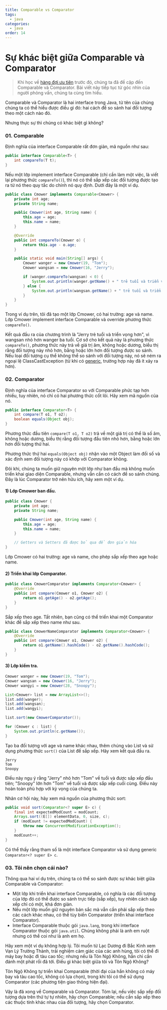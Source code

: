```yaml
---
title: Comparable vs Comparator
tags:
  - java
categories:
  - java
order: 14
---
```

# Sự khác biệt giữa Comparable và Comparator

> Khi học về [hàng đợi ưu tiên](priorityqueue) trước đó, chúng ta đã đề cập đến Comparable và Comparator. Bài viết này tiếp tục từ góc nhìn của người phỏng vấn, chúng ta cùng tìm hiểu.

Comparable và Comparator là hai interface trong Java, từ tên của chúng chúng ta có thể hiểu được điều gì đó: hai cách để so sánh hai đối tượng theo một cách nào đó.

Nhưng thực sự thì chúng có khác biệt gì không?

### 01. Comparable

Định nghĩa của interface Comparable rất đơn giản, mã nguồn như sau:

```java
public interface Comparable<T> {
    int compareTo(T t);
}
```

Nếu một lớp implement interface Comparable (chỉ cần làm một việc, là viết lại phương thức `compareTo()`), thì nó có thể sắp xếp các đối tượng được tạo ra từ nó theo quy tắc do chính nó quy định. Dưới đây là một ví dụ.

```java
public class Cmower implements Comparable<Cmower> {
    private int age;
    private String name;

    public Cmower(int age, String name) {
        this.age = age;
        this.name = name;
    }

    @Override
    public int compareTo(Cmower o) {
        return this.age - o.age;
    }

    public static void main(String[] args) {
        Cmower wanger = new Cmower(19, "Tom");
        Cmower wangsan = new Cmower(16, "Jerry");

        if (wanger.compareTo(wangsan) < 0) {
            System.out.println(wanger.getName() + " trẻ tuổi và triển vọng hơn");
        } else {
            System.out.println(wangsan.getName() + " trẻ tuổi và triển vọng hơn");
        }
    }
}
```

Trong ví dụ trên, tôi đã tạo một lớp Cmower, có hai trường: age và name. Lớp Cmower implement interface Comparable và override phương thức `compareTo()`.

Kết quả đầu ra của chương trình là "Jerry trẻ tuổi và triển vọng hơn", vì wangsan nhỏ hơn wanger ba tuổi. Cơ sở cho kết quả này là phương thức `compareTo()`, phương thức này trả về giá trị âm, không hoặc dương, biểu thị rằng đối tượng này nhỏ hơn, bằng hoặc lớn hơn đối tượng được so sánh. Nếu loại đối tượng cụ thể không thể so sánh với đối tượng này, nó sẽ ném ra ngoại lệ ClassCastException (từ khi có [generic](/programming/java/basic/extra/generic), trường hợp này đã ít xảy ra hơn).

### 02. Comparator

Định nghĩa của interface Comparator so với Comparable phức tạp hơn nhiều, tuy nhiên, nó chỉ có hai phương thức cốt lõi. Hãy xem mã nguồn của nó.

```java
public interface Comparator<T> {
    int compare(T o1, T o2);
    boolean equals(Object obj);
}
```

Phương thức đầu tiên `compare(T o1, T o2)` trả về một giá trị có thể là số âm, không hoặc dương, biểu thị rằng đối tượng đầu tiên nhỏ hơn, bằng hoặc lớn hơn đối tượng thứ hai.

Phương thức thứ hai `equals(Object obj)` nhận vào một Object làm đối số và xác định xem đối tượng này có khớp với Comparator không.

Đôi khi, chúng ta muốn giữ nguyên một lớp như ban đầu mà không muốn triển khai giao diện Comparable, nhưng vẫn cần có cách để so sánh chúng. Đây là lúc Comparator trở nên hữu ích, hãy xem một ví dụ.

#### 1) Lớp Cmower ban đầu.

```java
public class Cmower {
    private int age;
    private String name;

    public Cmower(int age, String name) {
        this.age = age;
        this.name = name;
    }

    // Getters và Setters đã được bỏ qua để đơn giản hóa
}
```

Lớp Cmower có hai trường: age và name, cho phép sắp xếp theo age hoặc name.

#### 2) Triển khai lớp Comparator.

```java
public class CmowerComparator implements Comparator<Cmower> {
    @Override
    public int compare(Cmower o1, Cmower o2) {
        return o1.getAge() - o2.getAge();
    }
}
```

Sắp xếp theo age. Tất nhiên, bạn cũng có thể triển khai một Comparator khác để sắp xếp theo name như sau.

```java
public class CmowerNameComparator implements Comparator<Cmower> {
    @Override
    public int compare(Cmower o1, Cmower o2) {
        return o1.getName().hashCode() - o2.getName().hashCode();
    }
}
```

#### 3) Lớp kiểm tra.

```java
Cmower wanger = new Cmower(19, "Tom");
Cmower wangsan = new Cmower(16, "Jerry");
Cmower wangyi = new Cmower(28, "Snoopy");

List<Cmower> list = new ArrayList<>();
list.add(wanger);
list.add(wangsan);
list.add(wangyi);

list.sort(new CmowerComparator());

for (Cmower c : list) {
    System.out.println(c.getName());
}
```

Tạo ba đối tượng với age và name khác nhau, thêm chúng vào List và sử dụng phương thức `sort()` của List để sắp xếp. Hãy xem kết quả đầu ra.

```
Jerry
Tom
Snoopy
```

Điều này ngụ ý rằng "Jerry" nhỏ hơn "Tom" về tuổi và được sắp xếp đầu tiên; "Snoopy" lớn hơn "Tom" về tuổi và được sắp xếp cuối cùng. Điều này hoàn toàn phù hợp với kỳ vọng của chúng ta.

Nhân cơ hội này, hãy xem mã nguồn của phương thức sort:

```java
public void sort(Comparator<? super E> c) {
    final int expectedModCount = modCount;
    Arrays.sort((E[]) elementData, 0, size, c);
    if (modCount != expectedModCount) {
        throw new ConcurrentModificationException();
    }
    modCount++;
}
```

Có thể thấy rằng tham số là một interface Comparator và sử dụng generic `Comparator<? super E> c`.

### 03. Tôi nên chọn cái nào?

Thông qua hai ví dụ trên, chúng ta có thể so sánh được sự khác biệt giữa Comparable và Comparator:

- Một lớp khi triển khai interface Comparable, có nghĩa là các đối tượng của lớp đó có thể được so sánh trực tiếp (sắp xếp), tuy nhiên cách sắp xếp chỉ có một, khá đơn giản.
- Nếu một lớp muốn giữ nguyên bản sắc mà vẫn cần phải sắp xếp theo các cách khác nhau, có thể tùy biến Comparator (triển khai interface Comparator).
- Interface Comparable thuộc gói `java.lang`, trong khi interface Comparator thuộc gói `java.util`. Chúng không phải là anh em ruột nhưng có thể coi như là anh em họ.

Hãy xem một ví dụ không hợp lý. Tôi muốn từ Lạc Dương đi Bắc Kinh xem Vạn Lý Trường Thành, trải nghiệm cảm giác của các anh hùng, tôi có thể đi máy bay hoặc đi tàu cao tốc; nhưng nếu là Tôn Ngộ Không, hắn chỉ cần đánh một phát rồi đã tới. Điều gì khác biệt giữa tôi và Tôn Ngộ Không?

Tôn Ngộ Không tự triển khai Comparable (thời đại của hắn không có máy bay và tàu cao tốc, không có lựa chọn), trong khi tôi có thể sử dụng Comparator (các phương tiện giao thông hiện đại).

Vậy là đã xong về Comparable và Comparator. Tóm lại, nếu việc sắp xếp đối tượng dựa trên thứ tự tự nhiên, hãy chọn Comparable; nếu cần sắp xếp theo các thuộc tính khác nhau của đối tượng, hãy chọn Comparator.